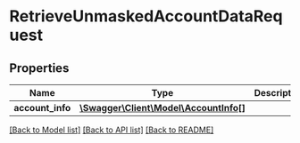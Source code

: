 # RetrieveUnmaskedAccountDataRequest

## Properties
Name | Type | Description | Notes
------------ | ------------- | ------------- | -------------
**account_info** | [**\Swagger\Client\Model\AccountInfo[]**](AccountInfo.md) |  | [optional] 

[[Back to Model list]](../../README.md#documentation-for-models) [[Back to API list]](../../README.md#documentation-for-api-endpoints) [[Back to README]](../../README.md)

